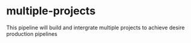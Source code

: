 # multiple-projects
This pipeline will build and intergrate multiple projects to achieve desire production pipelines
